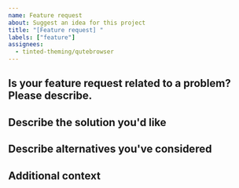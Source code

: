 ```yaml
---
name: Feature request
about: Suggest an idea for this project
title: "[Feature request] "
labels: ["feature"]
assignees: 
  - tinted-theming/qutebrowser
---
```


## Is your feature request related to a problem? Please describe.

<!-- A clear and concise description of what the problem is. -->

## Describe the solution you'd like

<!-- A clear and concise description of what you want to happen. -->

## Describe alternatives you've considered

<!-- A clear and concise description of any alternative solutions or
features you've considered. -->

## Additional context

<!-- Add any other context or screenshots about the feature request
here. -->
